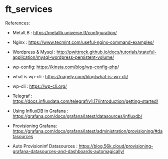 # ft_services

References:
- MetalLB : https://metallb.universe.tf/configuration/

- Nginx : https://www.tecmint.com/useful-nginx-command-examples/

- Wordpress & Mysql : http://pwittrock.github.io/docs/tutorials/stateful-application/mysql-wordpress-persistent-volume/

- wp-config: https://kinsta.com/blog/wp-config-php/

- what is wp-cli : https://pagely.com/blog/what-is-wp-cli/

- wp-cli : https://wp-cli.org/

- Telegraf : https://docs.influxdata.com/telegraf/v1.17/introduction/getting-started/

- Using InfluxDB in Grafana : https://grafana.com/docs/grafana/latest/datasources/influxdb/

- Provisioning Grafana: https://grafana.com/docs/grafana/latest/administration/provisioning/#datasources

- Auto Provisioninf Datasources : https://blog.56k.cloud/provisioning-grafana-datasources-and-dashboards-automagically/